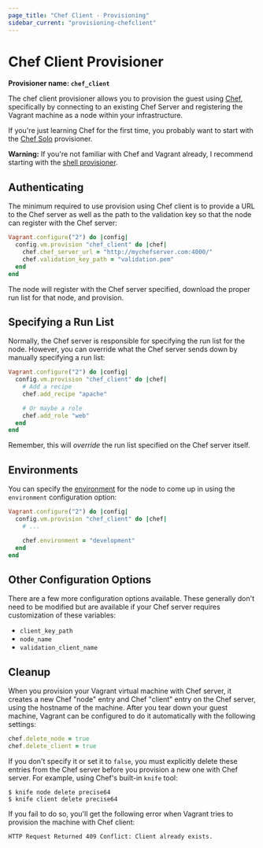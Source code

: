 ```yaml
---
page_title: "Chef Client - Provisioning"
sidebar_current: "provisioning-chefclient"
---
```


# Chef Client Provisioner

**Provisioner name: `chef_client`**

The chef client provisioner allows you to provision the guest using
[Chef](http://www.opscode.com/chef/), specifically by connecting
to an existing Chef Server and registering the Vagrant machine as a
node within your infrastructure.

If you're just learning Chef for the first time, you probably want
to start with the [Chef Solo](/v2/provisioning/chef_solo.html)
provisioner.

<div class="alert alert-warn">
	<p>
		<strong>Warning:</strong> If you're not familiar with Chef and Vagrant already,
		I recommend starting with the <a href="/v2/provisioning/shell.html">shell
		provisioner</a>.
	</p>
</div>

## Authenticating

The minimum required to use provision using Chef client is to provide
a URL to the Chef server as well as the path to the validation key so
that the node can register with the Chef server:

```ruby
Vagrant.configure("2") do |config|
  config.vm.provision "chef_client" do |chef|
    chef.chef_server_url = "http://mychefserver.com:4000/"
    chef.validation_key_path = "validation.pem"
  end
end
```

The node will register with the Chef server specified, download the
proper run list for that node, and provision.

## Specifying a Run List

Normally, the Chef server is responsible for specifying the run list
for the node. However, you can override what the Chef server sends
down by manually specifying a run list:

```ruby
Vagrant.configure("2") do |config|
  config.vm.provision "chef_client" do |chef|
    # Add a recipe
    chef.add_recipe "apache"

    # Or maybe a role
    chef.add_role "web"
  end
end
```

Remember, this will _override_ the run list specified on the Chef
server itself.

## Environments

You can specify the [environment](http://wiki.opscode.com/display/chef/Environments)
for the node to come up in using the `environment` configuration option:

```ruby
Vagrant.configure("2") do |config|
  config.vm.provision "chef_client" do |chef|
    # ...

    chef.environment = "development"
  end
end
```

## Other Configuration Options

There are a few more configuration options available. These generally don't
need to be modified but are available if your Chef server requires customization
of these variables:

* `client_key_path`
* `node_name`
* `validation_client_name`

## Cleanup

When you provision your Vagrant virtual machine with Chef server, it creates a
new Chef "node" entry and Chef "client" entry on the Chef server, using the
hostname of the machine. After you tear down your guest machine, Vagrant can be
configured to do it automatically with the following settings:

```ruby
chef.delete_node = true
chef.delete_client = true
```

If you don't specify it or set it to `false`, you must explicitly delete these
entries from the Chef server before you provision a new one with Chef server.
For example, using Chef's built-in `knife` tool:

```
$ knife node delete precise64
$ knife client delete precise64
```

If you fail to do so, you'll get the following error when Vagrant
tries to provision the machine with Chef client:

```
HTTP Request Returned 409 Conflict: Client already exists.
```
